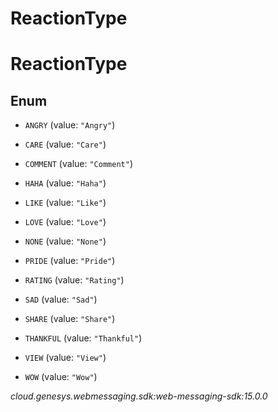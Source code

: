 # ReactionType


# ReactionType

## Enum


* `ANGRY` (value: `"Angry"`)

* `CARE` (value: `"Care"`)

* `COMMENT` (value: `"Comment"`)

* `HAHA` (value: `"Haha"`)

* `LIKE` (value: `"Like"`)

* `LOVE` (value: `"Love"`)

* `NONE` (value: `"None"`)

* `PRIDE` (value: `"Pride"`)

* `RATING` (value: `"Rating"`)

* `SAD` (value: `"Sad"`)

* `SHARE` (value: `"Share"`)

* `THANKFUL` (value: `"Thankful"`)

* `VIEW` (value: `"View"`)

* `WOW` (value: `"Wow"`)




_cloud.genesys.webmessaging.sdk:web-messaging-sdk:15.0.0_
